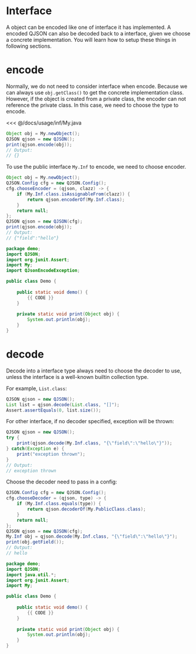 # Interface

A object can be encoded like one of interface it has implemented.
A encoded QJSON can also be decoded back to a interface, given we choose a concrete implementation.
You will learn how to setup these things in following sections.

# encode

Normally, we do not need to consider interface when encode. 
Because we can always use `obj.getClass()` to get the concrete implementation class.
However, if the object is created from a private class, the encoder can not reference the private class.
In this case, we need to choose the type to encode.

<<< @/docs/usage/inf/My.java

```java
Object obj = My.newObject();
QJSON qjson = new QJSON();
print(qjson.encode(obj));
// Output:
// {}
```

To use the public interface `My.Inf` to encode, we need to choose encoder.

```java
Object obj = My.newObject();
QJSON.Config cfg = new QJSON.Config();
cfg.chooseEncoder = (qjson, clazz) -> {
    if (My.Inf.class.isAssignableFrom(clazz)) {
        return qjson.encoderOf(My.Inf.class);
    }
    return null;
};
QJSON qjson = new QJSON(cfg);
print(qjson.encode(obj));
// Output:
// {"field":"hello"}
```

<hide>

```java
package demo;
import QJSON;
import org.junit.Assert;
import My;
import QJsonEncodeException;

public class Demo {
    
    public static void demo() {
        {{ CODE }}
    }
    
    private static void print(Object obj) {
        System.out.println(obj);
    }
}
```

</hide>

# decode

Decode into a interface type always need to choose the decoder to use, 
unless the interface is a well-known builtin collection type.

For example, `List.class`:

```java
QJSON qjson = new QJSON();
List list = qjson.decode(List.class, "[]");
Assert.assertEquals(0, list.size());
```

For other interface, if no decoder specified, exception will be thrown:

```java
QJSON qjson = new QJSON();
try {
    print(qjson.decode(My.Inf.class, "{\"field\":\"hello\"}"));
} catch(Exception e) {
    print("exception thrown");
}
// Output:
// exception thrown
```

Choose the decoder need to pass in a config:

```java
QJSON.Config cfg = new QJSON.Config();
cfg.chooseDecoder = (qjson, type) -> {
    if (My.Inf.class.equals(type)) {
        return qjson.decoderOf(My.PublicClass.class);
    }
    return null;
};
QJSON qjson = new QJSON(cfg);
My.Inf obj = qjson.decode(My.Inf.class, "{\"field\":\"hello\"}");
print(obj.getField());
// Output:
// hello
```

<hide>

```java
package demo;
import QJSON;
import java.util.*;
import org.junit.Assert;
import My;

public class Demo {
    
    public static void demo() {
        {{ CODE }}
    }
    
    private static void print(Object obj) {
        System.out.println(obj);
    }
}
```

</hide>